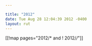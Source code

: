 ```yaml
---

title: "2012"
date: Tue Aug 28 12:04:39 2012 -0400
layout: rut
---
```


[[!map pages="2012/* and ! 2012/*/*"]]
